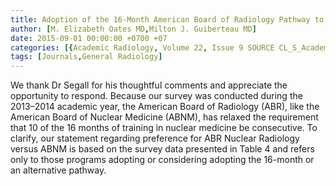 ```yaml
---
title: Adoption of the 16-Month American Board of Radiology Pathway to Dual Board Certifications in Nuclear Radiology and/or Nuclear Medicine for Diagnostic Radiology Residents
author: [M. Elizabeth Oates MD,Milton J. Guiberteau MD]
date: 2015-09-01 00:00:00 +0700 +07
categories: [{Academic Radiology, Volume 22, Issue 9 SOURCE CL_S_AcademicRadiologyVolume22Issue9 1}]
tags: [Journals,General Radiology]
---
```

We thank Dr Segall for his thoughtful comments and appreciate the opportunity to respond. Because our survey was conducted during the 2013–2014 academic year, the American Board of Radiology (ABR), like the American Board of Nuclear Medicine (ABNM), has relaxed the requirement that 10 of the 16 months of training in nuclear medicine be consecutive. To clarify, our statement regarding preference for ABR Nuclear Radiology versus ABNM is based on the survey data presented in Table 4 and refers only to those programs adopting or considering adopting the 16-month or an alternative pathway.